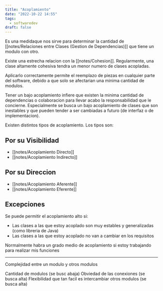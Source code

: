 ```yaml
---
title: "Acoplamiento"
date: "2022-10-22 14:55"
tags: 
  - softwaredev
draft: false
---
```

Es una medidaque nos sirve para determinar la cantidad de [[notes/Relaciones entre Clases (Gestion de Dependencias)]] que tiene un modulo con otro. 

Existe una estrecha relacion con la [[notes/Cohesion]]. Regularmente, una clase altamente cohesiva tendra un menor numero de clases acopladas. 

Aplicarlo correctamente permite el reemplazo de piezas en cualquier parte del software, debido a que solo se afectarian una minima cantidad de modulos.

Tener un bajo acoplamiento infiere que existen la minima cantidad de dependencias o colaboracion para llevar acabo la responsabilidad que le concierne. Especialmente se busca un bajo acoplamiento de clases que son inestables y que pueden tender a ser cambiadas a futuro (de interfaz o de implementacion).

Existen distintos tipos de acoplamiento. Los tipos son:
## Por su Visibilidad
- [[notes/Acoplamiento Directo]]
- [[notes/Acoplamiento Indirecto]]

## Por su Direccion
- [[notes/Acoplamiento Aferente]]
- [[notes/Acoplamiento Eferente]]

## Excepciones
Se puede permitir el acoplamiento alto si:
- Las clases a las que estoy acoplado son muy estables y generalizadas (como libreria de Java)
- Las clases a las que estoy acoplado no van a cambiar en los requisitos

Normalmente habra un grado medio de acoplamiento si estoy trabajando para realizar mis funciones

___
Complejidad entre un modulo y otros modulos

Cantidad de modulos (se busc abaja)
Obviedad de las conexiones (se busca alta)
Flexibilidad que tan facil es intercambiar otros modulos (se busca alta)